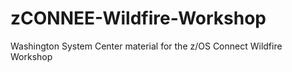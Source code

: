 # zCONNEE-Wildfire-Workshop
Washington System Center material for the z/OS Connect Wildfire Workshop
